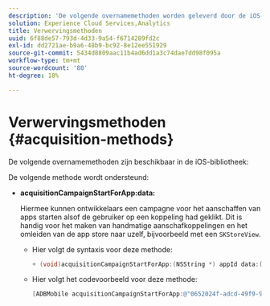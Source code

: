 ```yaml
---
description: 'De volgende overnamemethoden worden geleverd door de iOS-bibliotheek '
solution: Experience Cloud Services,Analytics
title: Verwervingsmethoden
uuid: 6f88de57-793d-4d33-9a54-f6714289fd2c
exl-id: dd2721ae-b9a6-48b9-bc92-8e12ee551929
source-git-commit: 5434d8809aac11b4ad6dd1a3c74dae7dd98f095a
workflow-type: tm+mt
source-wordcount: '80'
ht-degree: 18%

---
```


# Verwervingsmethoden {#acquisition-methods}

De volgende overnamemethoden zijn beschikbaar in de iOS-bibliotheek:

De volgende methode wordt ondersteund:

* **acquisitionCampaignStartForApp:data:**

   Hiermee kunnen ontwikkelaars een campagne voor het aanschaffen van apps starten alsof de gebruiker op een koppeling had geklikt. Dit is handig voor het maken van handmatige aanschafkoppelingen en het omleiden van de app store naar uzelf, bijvoorbeeld met een `SKStoreView`.

   * Hier volgt de syntaxis voor deze methode:

      ```objective-c
      + (void)acquisitionCampaignStartForApp:(NSString *) appId data:(NSDictionary *)data; 
      ```

   * Hier volgt het codevoorbeeld voor deze methode:

      ```objective-c
      [ADBMobile acquisitionCampaignStartForApp:@"0652024f-adcd-49f9-9bd7-2552a4564d2f" data:@{@"custom.key":@"value"}]; 
      ```
